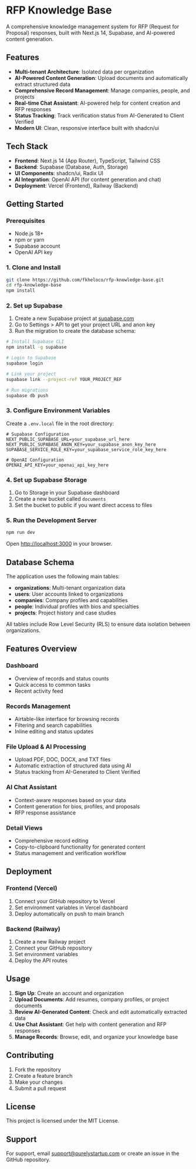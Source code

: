 # RFP Knowledge Base

A comprehensive knowledge management system for RFP (Request for Proposal) responses, built with Next.js 14, Supabase, and AI-powered content generation.

## Features

- **Multi-tenant Architecture**: Isolated data per organization
- **AI-Powered Content Generation**: Upload documents and automatically extract structured data
- **Comprehensive Record Management**: Manage companies, people, and projects
- **Real-time Chat Assistant**: AI-powered help for content creation and RFP responses
- **Status Tracking**: Track verification status from AI-Generated to Client Verified
- **Modern UI**: Clean, responsive interface built with shadcn/ui

## Tech Stack

- **Frontend**: Next.js 14 (App Router), TypeScript, Tailwind CSS
- **Backend**: Supabase (Database, Auth, Storage)
- **UI Components**: shadcn/ui, Radix UI
- **AI Integration**: OpenAI API (for content generation and chat)
- **Deployment**: Vercel (Frontend), Railway (Backend)

## Getting Started

### Prerequisites

- Node.js 18+ 
- npm or yarn
- Supabase account
- OpenAI API key

### 1. Clone and Install

```bash
git clone https://github.com/fkheloco/rfp-knowledge-base.git
cd rfp-knowledge-base
npm install
```

### 2. Set up Supabase

1. Create a new Supabase project at [supabase.com](https://supabase.com)
2. Go to Settings > API to get your project URL and anon key
3. Run the migration to create the database schema:

```bash
# Install Supabase CLI
npm install -g supabase

# Login to Supabase
supabase login

# Link your project
supabase link --project-ref YOUR_PROJECT_REF

# Run migrations
supabase db push
```

### 3. Configure Environment Variables

Create a `.env.local` file in the root directory:

```env
# Supabase Configuration
NEXT_PUBLIC_SUPABASE_URL=your_supabase_url_here
NEXT_PUBLIC_SUPABASE_ANON_KEY=your_supabase_anon_key_here
SUPABASE_SERVICE_ROLE_KEY=your_supabase_service_role_key_here

# OpenAI Configuration
OPENAI_API_KEY=your_openai_api_key_here
```

### 4. Set up Supabase Storage

1. Go to Storage in your Supabase dashboard
2. Create a new bucket called `documents`
3. Set the bucket to public if you want direct access to files

### 5. Run the Development Server

```bash
npm run dev
```

Open [http://localhost:3000](http://localhost:3000) in your browser.

## Database Schema

The application uses the following main tables:

- **organizations**: Multi-tenant organization data
- **users**: User accounts linked to organizations
- **companies**: Company profiles and capabilities
- **people**: Individual profiles with bios and specialties
- **projects**: Project history and case studies

All tables include Row Level Security (RLS) to ensure data isolation between organizations.

## Features Overview

### Dashboard
- Overview of records and status counts
- Quick access to common tasks
- Recent activity feed

### Records Management
- Airtable-like interface for browsing records
- Filtering and search capabilities
- Inline editing and status updates

### File Upload & AI Processing
- Upload PDF, DOC, DOCX, and TXT files
- Automatic extraction of structured data using AI
- Status tracking from AI-Generated to Client Verified

### AI Chat Assistant
- Context-aware responses based on your data
- Content generation for bios, profiles, and proposals
- RFP response assistance

### Detail Views
- Comprehensive record editing
- Copy-to-clipboard functionality for generated content
- Status management and verification workflow

## Deployment

### Frontend (Vercel)

1. Connect your GitHub repository to Vercel
2. Set environment variables in Vercel dashboard
3. Deploy automatically on push to main branch

### Backend (Railway)

1. Create a new Railway project
2. Connect your GitHub repository
3. Set environment variables
4. Deploy the API routes

## Usage

1. **Sign Up**: Create an account and organization
2. **Upload Documents**: Add resumes, company profiles, or project documents
3. **Review AI-Generated Content**: Check and edit automatically extracted data
4. **Use Chat Assistant**: Get help with content generation and RFP responses
5. **Manage Records**: Browse, edit, and organize your knowledge base

## Contributing

1. Fork the repository
2. Create a feature branch
3. Make your changes
4. Submit a pull request

## License

This project is licensed under the MIT License.

## Support

For support, email support@purelystartup.com or create an issue in the GitHub repository.